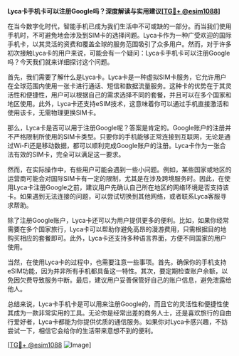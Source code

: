 **Lyca卡手机卡可以注册Google吗？深度解读与实用建议[[TG💪+ @esim1088](https://t.me/s/esim1088)]**

在当今数字化时代，智能手机已成为我们生活中不可或缺的一部分。而当我们使用手机时，不可避免地会涉及到SIM卡的选择问题。Lyca卡作为一种广受欢迎的国际手机卡，以其灵活的资费和覆盖全球的服务范围吸引了众多用户。然而，对于许多初次接触Lyca卡的用户来说，可能会有一个疑问：Lyca卡手机卡可以注册Google吗？今天我们就来详细探讨这个问题。

首先，我们需要了解什么是Lyca卡。Lyca卡是一种虚拟SIM卡服务，它允许用户在全球范围内使用一张卡进行通话、短信和数据流量服务。这种卡的优势在于其灵活性和便捷性，用户可以根据自己的需求选择不同的套餐，并且可以在多个国家和地区使用。此外，Lyca卡还支持eSIM技术，这意味着你可以通过手机直接激活和使用该卡，无需物理更换SIM卡。

那么，Lyca卡是否可以用于注册Google呢？答案是肯定的。Google账户的注册并不严格限制所使用的SIM卡类型。只要你的手机能够正常连接到互联网，无论是通过Wi-Fi还是移动数据，都可以顺利完成Google账户的注册。Lyca卡作为一张合法有效的SIM卡，完全可以满足这一要求。

然而，在实际操作中，有些用户可能会遇到一些小问题。例如，某些国家或地区的运营商可能会对国际SIM卡有一定的限制，尤其是在涉及跨境服务时。因此，在使用Lyca卡注册Google之前，建议用户先确认自己所在地区的网络环境是否支持该卡。如果遇到无法连接的问题，可以尝试切换到其他网络，或者联系Lyca客服寻求帮助。

除了注册Google账户，Lyca卡还可以为用户提供更多的便利。比如，如果你经常需要在多个国家旅行，Lyca卡可以帮助你避免高昂的漫游费用，只需根据目的地购买相应的套餐即可。此外，Lyca卡还支持多种语言界面，方便不同国家的用户使用。

当然，在使用Lyca卡的过程中，也需要注意一些事项。首先，确保你的手机支持eSIM功能，因为并非所有手机都具备这一特性。其次，要定期检查账户余额，以免因欠费导致服务中断。最后，建议用户妥善保管好自己的账户信息，避免泄露给他人。

总结来说，Lyca卡手机卡是可以用来注册Google的，而且它的灵活性和便捷性使其成为一款非常实用的工具。无论你是经常出差的商务人士，还是喜欢旅行的自由行爱好者，Lyca卡都能为你提供优质的通信服务。如果你对Lyca卡感兴趣，不妨尝试一下，相信它会给你的生活带来意想不到的便利。

[[TG💪+ @esim1088](https://t.me/s/esim1088) ![Image](https://i.postimg.cc/4NQfJmqS/Snipaste-2025-05-13-00-14-12.png)]